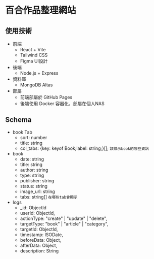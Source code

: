 # 百合作品整理網站

## 使用技術

* 前端
    * React + Vite
    * Tailwind CSS
    * Figma UI設計
* 後端
    * Node.js + Express
* 資料庫
    * MongoDB Altas
* 部屬
    * 前端部屬於 GitHub Pages
    * 後端使用 Docker 容器化，部屬在個人NAS

## Schema

* book Tab
    * sort: number
    * title: string
    * col_tabs: {key: keyof Book;label: string;}[]; `該顯示book的哪些資訊`
* book
    * date: string
    * title: string
    * author: string
    * type: string
    * publisher: string
    * status: string
    * image_url: string
    * tabs: string[] `在哪些tab會顯示`
* logs
    * _id: ObjectId
    * userId: ObjectId,
    * actionType: "create" | "update" | "delete",
    * targetType: "book" | "article" | "category",
    * targetId: ObjectId,
    * timestamp: ISODate,
    * beforeData: Object,
    * afterData: Object,
    * description: String
